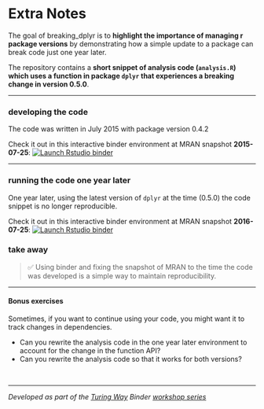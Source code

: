# Extra Notes

The goal of breaking_dplyr is to **highlight the importance of managing r package versions** by demonstrating how a simple update to a package can break code just one year later.

The repository contains a **short snippet of analysis code (`analysis.R`) which uses a function in package `dplyr` that experiences a breaking change in version 0.5.0**.

***

### developing the code

The code was written in July 2015 with package version 0.4.2

Check it out in this interactive binder environment at MRAN snapshot **2015-07-25**: [![Launch Rstudio binder](http://mybinder.org/badge.svg)](https://mybinder.org/v2/gh/annakrystalli/breaking_dplyr/master?urlpath=rstudio)


***
### running the code one year later

One year later, using the latest version of `dplyr` at the time (0.5.0) the code snippet is no longer reproducible.

Check it out in this interactive binder environment at MRAN snapshot **2016-07-25**: [![Launch Rstudio binder](http://mybinder.org/badge.svg)](https://mybinder.org/v2/gh/annakrystalli/breaking_dplyr/one-year-later?urlpath=rstudio)

### take away

> ✅ Using binder and fixing the snapshot of MRAN to the time the code was developed is a simple way to maintain reproducibility.

***

#### Bonus exercises

Sometimes, if you want to continue using your code, you might want it to track changes in dependencies.

- Can you rewrite the analysis code in the one year later environment to account for the change in the function API?
- Can you rewrite the analysis code so that it works for both versions?


<br>

***

_Developed as part of the [Turing Way](https://github.com/alan-turing-institute/the-turing-way) Binder [workshop series](https://github.com/alan-turing-institute/the-turing-way/tree/master/workshops)_
